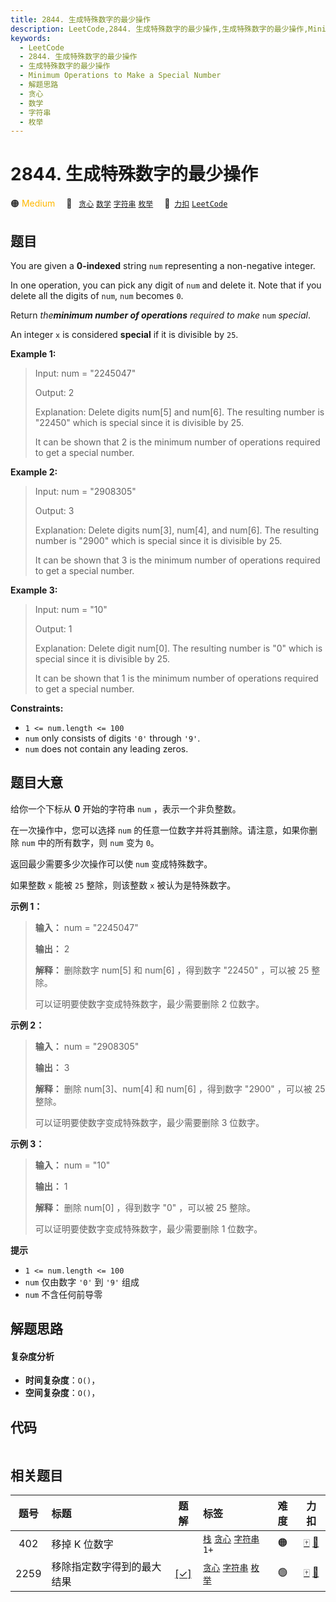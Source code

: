 ```yaml
---
title: 2844. 生成特殊数字的最少操作
description: LeetCode,2844. 生成特殊数字的最少操作,生成特殊数字的最少操作,Minimum Operations to Make a Special Number,解题思路,贪心,数学,字符串,枚举
keywords:
  - LeetCode
  - 2844. 生成特殊数字的最少操作
  - 生成特殊数字的最少操作
  - Minimum Operations to Make a Special Number
  - 解题思路
  - 贪心
  - 数学
  - 字符串
  - 枚举
---
```


# 2844. 生成特殊数字的最少操作

🟠 <font color=#ffb800>Medium</font>&emsp; 🔖&ensp; [`贪心`](/tag/greedy.md) [`数学`](/tag/math.md) [`字符串`](/tag/string.md) [`枚举`](/tag/enumeration.md)&emsp; 🔗&ensp;[`力扣`](https://leetcode.cn/problems/minimum-operations-to-make-a-special-number) [`LeetCode`](https://leetcode.com/problems/minimum-operations-to-make-a-special-number)

## 题目

You are given a **0-indexed** string `num` representing a non-negative
integer.

In one operation, you can pick any digit of `num` and delete it. Note that if
you delete all the digits of `num`, `num` becomes `0`.

Return _the**minimum number of operations** required to make_ `num` _special_.

An integer `x` is considered **special** if it is divisible by `25`.



**Example 1:**

> Input: num = "2245047"
> 
> Output: 2
> 
> Explanation: Delete digits num[5] and num[6]. The resulting number is "22450" which is special since it is divisible by 25.
> 
> It can be shown that 2 is the minimum number of operations required to get a special number.

**Example 2:**

> Input: num = "2908305"
> 
> Output: 3
> 
> Explanation: Delete digits num[3], num[4], and num[6]. The resulting number is "2900" which is special since it is divisible by 25.
> 
> It can be shown that 3 is the minimum number of operations required to get a special number.

**Example 3:**

> Input: num = "10"
> 
> Output: 1
> 
> Explanation: Delete digit num[0]. The resulting number is "0" which is special since it is divisible by 25.
> 
> It can be shown that 1 is the minimum number of operations required to get a special number.
> 
> 

**Constraints:**

  * `1 <= num.length <= 100`
  * `num` only consists of digits `'0'` through `'9'`.
  * `num` does not contain any leading zeros.


## 题目大意

给你一个下标从 **0** 开始的字符串 `num` ，表示一个非负整数。

在一次操作中，您可以选择 `num` 的任意一位数字并将其删除。请注意，如果你删除 `num` 中的所有数字，则 `num` 变为 `0`。

返回最少需要多少次操作可以使 `num` 变成特殊数字。

如果整数 `x` 能被 `25` 整除，则该整数 `x` 被认为是特殊数字。





**示例 1：**

> 
> 
> 
> 
> 
> **输入：** num = "2245047"
> 
> **输出：** 2
> 
> **解释：** 删除数字 num[5] 和 num[6] ，得到数字 "22450" ，可以被 25 整除。
> 
> 可以证明要使数字变成特殊数字，最少需要删除 2 位数字。

**示例 2：**

> 
> 
> 
> 
> 
> **输入：** num = "2908305"
> 
> **输出：** 3
> 
> **解释：** 删除 num[3]、num[4] 和 num[6] ，得到数字 "2900" ，可以被 25 整除。
> 
> 可以证明要使数字变成特殊数字，最少需要删除 3 位数字。

**示例 3：**

> 
> 
> 
> 
> 
> **输入：** num = "10"
> 
> **输出：** 1
> 
> **解释：** 删除 num[0] ，得到数字 "0" ，可以被 25 整除。
> 
> 可以证明要使数字变成特殊数字，最少需要删除 1 位数字。
> 
> 



**提示**

  * `1 <= num.length <= 100`
  * `num` 仅由数字 `'0'` 到 `'9'` 组成
  * `num` 不含任何前导零


## 解题思路

#### 复杂度分析

- **时间复杂度**：`O()`，
- **空间复杂度**：`O()`，

## 代码

```javascript

```

## 相关题目

<!-- prettier-ignore -->
| 题号 | 标题 | 题解 | 标签 | 难度 | 力扣 |
| :------: | :------ | :------: | :------ | :------: | :------: |
| 402 | 移掉 K 位数字 |  |  [`栈`](/tag/stack.md) [`贪心`](/tag/greedy.md) [`字符串`](/tag/string.md) `1+` | 🟠 | [🀄️](https://leetcode.cn/problems/remove-k-digits) [🔗](https://leetcode.com/problems/remove-k-digits) |
| 2259 | 移除指定数字得到的最大结果 | [[✓]](/problem/2259.md) |  [`贪心`](/tag/greedy.md) [`字符串`](/tag/string.md) [`枚举`](/tag/enumeration.md) | 🟢 | [🀄️](https://leetcode.cn/problems/remove-digit-from-number-to-maximize-result) [🔗](https://leetcode.com/problems/remove-digit-from-number-to-maximize-result) |